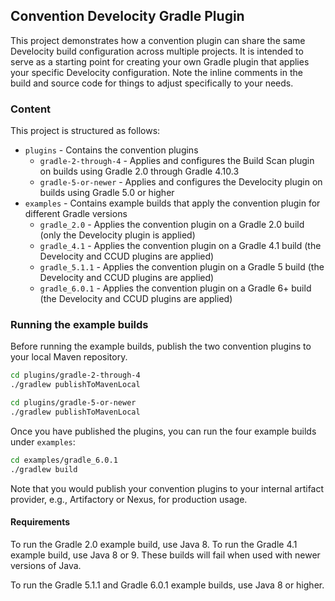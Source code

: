 ## Convention Develocity Gradle Plugin

This project demonstrates how a convention plugin can share the same Develocity build configuration across multiple projects. It 
is intended to serve as a starting point for creating your own Gradle plugin that applies your specific Develocity configuration. Note
the inline comments in the build and source code for things to adjust specifically to your needs.

### Content

This project is structured as follows:

  * `plugins` - Contains the convention plugins
    * `gradle-2-through-4` - Applies and configures the Build Scan plugin on builds using Gradle 2.0 through Gradle 4.10.3
    * `gradle-5-or-newer` - Applies and configures the Develocity plugin on builds using Gradle 5.0 or higher
  * `examples` - Contains example builds that apply the convention plugin for different Gradle versions
    * `gradle_2.0` - Applies the convention plugin on a Gradle 2.0 build (only the Develocity plugin is applied)
    * `gradle_4.1` - Applies the convention plugin on a Gradle 4.1 build (the Develocity and CCUD plugins are applied)
    * `gradle_5.1.1` - Applies the convention plugin on a Gradle 5 build (the Develocity and CCUD plugins are applied)
    * `gradle_6.0.1` - Applies the convention plugin on a Gradle 6+ build (the Develocity and CCUD plugins are applied)

### Running the example builds

Before running the example builds, publish the two convention plugins to your local Maven repository.

```bash
cd plugins/gradle-2-through-4
./gradlew publishToMavenLocal

cd plugins/gradle-5-or-newer
./gradlew publishToMavenLocal
```

Once you have published the plugins, you can run the four example builds under `examples`:

```bash
cd examples/gradle_6.0.1
./gradlew build
```

Note that you would publish your convention plugins to your internal artifact provider, e.g., Artifactory or Nexus, for production usage.

#### Requirements

To run the Gradle 2.0 example build, use Java 8. To run the Gradle 4.1 example build, use Java 8 or 9. These builds will fail when used with newer versions of Java.

To run the Gradle 5.1.1 and Gradle 6.0.1 example builds, use Java 8 or higher.
